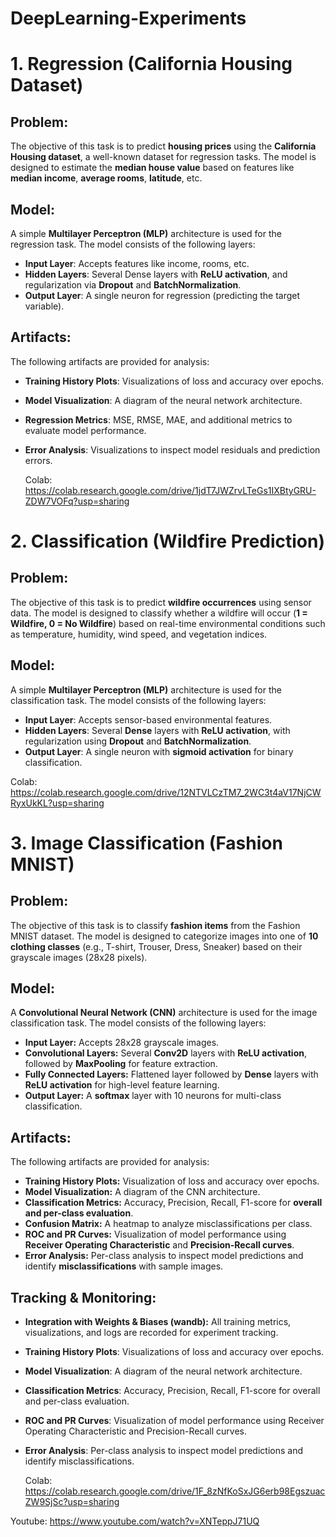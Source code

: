 # DeepLearning-Experiments


# 1. Regression (California Housing Dataset)

## Problem:
The objective of this task is to predict **housing prices** using the **California Housing dataset**, a well-known dataset for regression tasks. The model is designed to estimate the **median house value** based on features like **median income**, **average rooms**, **latitude**, etc.

## Model:
A simple **Multilayer Perceptron (MLP)** architecture is used for the regression task. The model consists of the following layers:
- **Input Layer**: Accepts features like income, rooms, etc.
- **Hidden Layers**: Several Dense layers with **ReLU activation**, and regularization via **Dropout** and **BatchNormalization**.
- **Output Layer**: A single neuron for regression (predicting the target variable).

## Artifacts:
The following artifacts are provided for analysis:
- **Training History Plots**: Visualizations of loss and accuracy over epochs.
- **Model Visualization**: A diagram of the neural network architecture.
- **Regression Metrics**: MSE, RMSE, MAE, and additional metrics to evaluate model performance.
- **Error Analysis**: Visualizations to inspect model residuals and prediction errors.

  Colab: https://colab.research.google.com/drive/1jdT7JWZrvLTeGs1IXBtyGRU-ZDW7VOFq?usp=sharing

# 2. Classification (Wildfire Prediction)

## Problem:
The objective of this task is to predict **wildfire occurrences** using sensor data. The model is designed to classify whether a wildfire will occur (**1 = Wildfire, 0 = No Wildfire**) based on real-time environmental conditions such as temperature, humidity, wind speed, and vegetation indices.

## Model:
A simple **Multilayer Perceptron (MLP)** architecture is used for the classification task. The model consists of the following layers:

- **Input Layer**: Accepts sensor-based environmental features.
- **Hidden Layers**: Several **Dense** layers with **ReLU activation**, with regularization using **Dropout** and **BatchNormalization**.
- **Output Layer**: A single neuron with **sigmoid activation** for binary classification.

Colab: https://colab.research.google.com/drive/12NTVLCzTM7_2WC3t4aV17NjCWRyxUkKL?usp=sharing

# 3. Image Classification (Fashion MNIST)

## Problem:
The objective of this task is to classify **fashion items** from the Fashion MNIST dataset. The model is designed to categorize images into one of **10 clothing classes** (e.g., T-shirt, Trouser, Dress, Sneaker) based on their grayscale images (28x28 pixels).

## Model:
A **Convolutional Neural Network (CNN)** architecture is used for the image classification task. The model consists of the following layers:

- **Input Layer:** Accepts 28x28 grayscale images.
- **Convolutional Layers:** Several **Conv2D** layers with **ReLU activation**, followed by **MaxPooling** for feature extraction.
- **Fully Connected Layers:** Flattened layer followed by **Dense** layers with **ReLU activation** for high-level feature learning.
- **Output Layer:** A **softmax** layer with 10 neurons for multi-class classification.

## Artifacts:
The following artifacts are provided for analysis:

- **Training History Plots:** Visualization of loss and accuracy over epochs.
- **Model Visualization:** A diagram of the CNN architecture.
- **Classification Metrics:** Accuracy, Precision, Recall, F1-score for **overall and per-class evaluation**.
- **Confusion Matrix:** A heatmap to analyze misclassifications per class.
- **ROC and PR Curves:** Visualization of model performance using **Receiver Operating Characteristic** and **Precision-Recall curves**.
- **Error Analysis:** Per-class analysis to inspect model predictions and identify **misclassifications** with sample images.

## Tracking & Monitoring:
- **Integration with Weights & Biases (wandb):** All training metrics, visualizations, and logs are recorded for experiment tracking.

- **Training History Plots**: Visualizations of loss and accuracy over epochs.
- **Model Visualization**: A diagram of the neural network architecture.
- **Classification Metrics**: Accuracy, Precision, Recall, F1-score for overall and per-class evaluation.
- **ROC and PR Curves**: Visualization of model performance using Receiver Operating Characteristic and Precision-Recall curves.
- **Error Analysis**: Per-class analysis to inspect model predictions and identify misclassifications.

  Colab: https://colab.research.google.com/drive/1F_8zNfKoSxJG6erb98EgszuacZW9SjSc?usp=sharing

Youtube: https://www.youtube.com/watch?v=XNTeppJ71UQ
